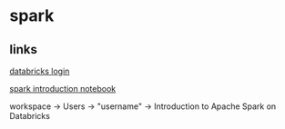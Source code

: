 # spark

## links
[databricks login](https://community.cloud.databricks.com/login.html;jsessionid=webapp-shard-ce2-webapp-6745df749b-gfxft1rx4dg7kc1m5t1fltp9nmuk5nw.webapp-shard-ce2-webapp-6745df749b-gfxft)

[spark introduction notebook](https://docs.databricks.com/_static/notebooks/gentle-introduction-to-apache-spark.html)

workspace -> Users -> "username" -> Introduction to Apache Spark on Databricks
